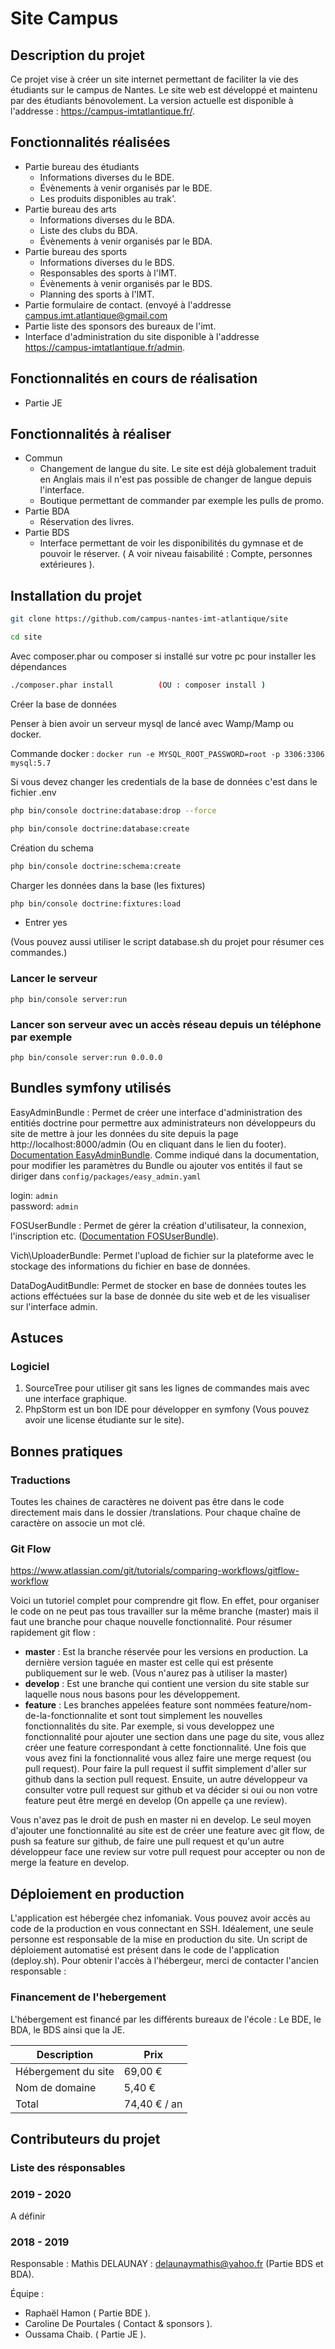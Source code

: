 

# Site Campus

## Description du projet 

Ce projet vise à créer un site internet permettant de faciliter la vie des étudiants sur le campus de Nantes. Le site web est développé et maintenu par des étudiants bénovolement. La version actuelle est disponible à l'addresse :  https://campus-imtatlantique.fr/. 

## Fonctionnalités réalisées 

* Partie bureau des étudiants 
	* Informations diverses du le BDE.
	* Évènements à venir organisés par le BDE. 
	* Les produits disponibles au trak'. 
* Partie bureau des arts 
	* Informations diverses du le BDA.
	* Liste des clubs du BDA. 
	* Évènements à venir organisés par le BDA.  
* Partie bureau des sports 
	* Informations diverses du le BDS.
	* Responsables des sports à l'IMT. 
	* Évènements à venir organisés par le BDS. 
	* Planning des sports à l'IMT. 
* Partie formulaire de contact. (envoyé à l'addresse campus.imt.atlantique@gmail.com
* Partie liste des sponsors des bureaux de l'imt. 
* Interface d'administration du site disponible à l'addresse https://campus-imtatlantique.fr/admin. 

 
## Fonctionnalités en cours de réalisation 

* Partie JE

## Fonctionnalités à réaliser 

* Commun
	* Changement de langue du site. Le site est déjà globalement traduit en Anglais mais il n'est pas possible de changer de langue depuis l'interface.  
	* Boutique permettant de commander par exemple les pulls de promo. 
* Partie BDA
	* Réservation des livres. 
* Partie BDS 
	*  Interface permettant de voir les disponibilités du gymnase et de pouvoir le réserver. ( A voir niveau faisabilité : Compte, personnes extérieures ). 

## Installation du projet  

```bash
git clone https://github.com/campus-nantes-imt-atlantique/site
```

```bash
cd site
```

Avec composer.phar ou composer si installé sur votre pc pour installer les dépendances

```bash
./composer.phar install          (OU : composer install )
```

Créer la base de données

Penser à bien avoir un serveur mysql de lancé avec Wamp/Mamp ou docker.

Commande docker : `docker run -e MYSQL_ROOT_PASSWORD=root -p 3306:3306 mysql:5.7`

Si vous devez changer les credentials de la base de données c'est dans le fichier .env

```bash
php bin/console doctrine:database:drop --force
```

```bash
php bin/console doctrine:database:create
```

Création du schema
```bash
php bin/console doctrine:schema:create
```

Charger les données dans la base (les fixtures)

```bash
php bin/console doctrine:fixtures:load
``` 
- Entrer yes

(Vous pouvez aussi utiliser le script database.sh du projet pour résumer ces commandes.)

### Lancer le serveur

`php bin/console server:run`

### Lancer son serveur avec un accès réseau depuis un téléphone par exemple 

`php bin/console server:run 0.0.0.0`

## Bundles symfony utilisés
 
EasyAdminBundle : Permet de créer une interface d'administration des entitiés doctrine pour permettre aux administrateurs non développeurs du site de mettre à jour les données du site depuis la page http://localhost:8000/admin (Ou en cliquant dans le lien du footer). 
[Documentation EasyAdminBundle](https://symfony.com/doc/master/bundles/EasyAdminBundle/index.html).
Comme indiqué dans la documentation, pour modifier les paramètres du Bundle ou ajouter vos entités il faut se diriger dans ```config/packages/easy_admin.yaml```

login:    `admin`<br />
password: `admin`

FOSUserBundle : Permet de gérer la création d'utilisateur, la connexion, l'inscription etc. ([Documentation FOSUserBundle](https://symfony.com/doc/current/bundles/FOSUserBundle/index.html)).

Vich\UploaderBundle: Permet l'upload de fichier sur la plateforme avec le stockage des informations du fichier en base de données.

DataDogAuditBundle: Permet de stocker en base de données toutes les actions efféctuées sur la base de donnée du site web et de les visualiser sur l'interface admin. 


## Astuces 

### Logiciel 

1) SourceTree pour utiliser git sans les lignes de commandes mais avec une interface graphique. 
1) PhpStorm est un bon IDE pour développer en symfony (Vous pouvez avoir une license étudiante sur le site).  

## Bonnes pratiques

### Traductions 

Toutes les chaines de caractères ne doivent pas être dans le code directement mais dans 
le dossier /translations. Pour chaque chaîne de caractère on associe un mot clé. 

### Git Flow 

https://www.atlassian.com/git/tutorials/comparing-workflows/gitflow-workflow 

Voici un tutoriel complet pour comprendre git flow. En effet, pour organiser le code 
on ne peut pas tous travailler sur la même branche (master) mais il faut une branche pour chaque nouvelle 
fonctionnalité. Pour résumer rapidement git flow :
 
- **master** : Est la branche réservée pour les versions en production. La dernière version taguée en master est celle qui
est présente publiquement sur le web. (Vous n'aurez pas à utiliser la master)
- **develop** : Est une branche qui contient une version du site stable sur laquelle nous nous basons pour les développement. 
- **feature** : Les branches appelées feature sont nommées feature/nom-de-la-fonctionnalite et sont tout simplement les nouvelles 
fonctionnalités du site. Par exemple, si vous developpez une fonctionnalité pour ajouter une section dans une page du site, vous allez créer 
une feature correspondant à cette fonctionnalité. Une fois que vous avez fini la fonctionnalité vous allez faire une merge request (ou pull request). 
Pour faire la pull request il suffit simplement d'aller sur github dans la section pull request. 
Ensuite, un autre développeur va consulter votre pull request sur github et va décider si oui ou non votre feature peut être mergé en develop (On appelle ça une review).

Vous n'avez pas le droit de push en master ni en develop. Le seul moyen d'ajouter une fonctionnalité au site est de créer une feature avec git flow, de push sa feature sur 
github, de faire une pull request et qu'un autre développeur face une review sur votre pull request pour accepter ou non de merge la feature en develop. 

## Déploiement en production 

L'application est hébergée chez infomaniak. Vous pouvez avoir accès au code de la production en vous connectant en SSH. Idéalement, une seule personne est responsable de la mise en production du site. Un script de déploiement automatisé est présent dans le code de l'application (deploy.sh). Pour obtenir l'accès à l'hébergeur, merci de contacter l'ancien responsable : 

### Financement de l'hebergement 

L'hébergement est financé par les différents bureaux de l'école : Le BDE, le BDA, le BDS ainsi que la JE. 

| Description | Prix |
| ----------- | ----------- |
| Hébergement du site | 69,00 € |
| Nom de domaine | 5,40 € | 
| Total | 74,40 € / an|

## Contributeurs du projet 


### Liste des résponsables 

### 2019 - 2020

A définir 

### 2018 - 2019

Responsable : Mathis DELAUNAY : delaunaymathis@yahoo.fr (Partie BDS et BDA). 

Équipe : 

- Raphaël Hamon ( Partie BDE ).
- Caroline De Pourtales ( Contact & sponsors ).
- Oussama Chaib. ( Partie JE ).
	



